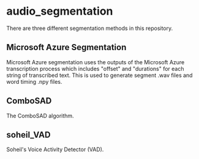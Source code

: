 # audio_segmentation

There are three different segmentation methods in this repository.

## Microsoft Azure Segmentation 

Microsoft Azure segmentation uses the outputs of the Microsoft Azure transcription process which includes "offset" and "durations" for each string of transcribed text. This is used to generate segment .wav files and word timing .npy files. 


## ComboSAD 

The ComboSAD algorithm. 



## soheil_VAD 

Soheil's Voice Activity Detector (VAD). 

